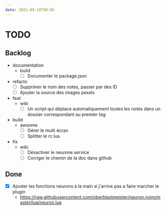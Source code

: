 ```yaml
---
date: 2022-09-18T00:05
---
```


# TODO

## Backlog

- documentation
  - build
    - [ ] Documenter le package.json 
- refacto
  - [ ] Supprimer le nom des notes, passer par des ID
  - [ ] Ajouter la source des images pexels
- feat
  - wiki
    - [ ] Un script qui déplace automatiquement toutes les notes dans un dossier correspondant au premier tag
- build
  - awsome
    - [ ] Gérer le multi écran 
    - [ ] Splitter le rc.lua
- fix
  - wiki
    - [ ] Désactiver le neurone.service
    - [ ] Corriger le chemin de la doc dans github
  
## Done

- [x] Ajouter les fonctions neurons à la main si j'arrive pas a faire marcher le plugin
  - https://raw.githubusercontent.com/oberblastmeister/neuron.nvim/master/lua/neuron.lua
